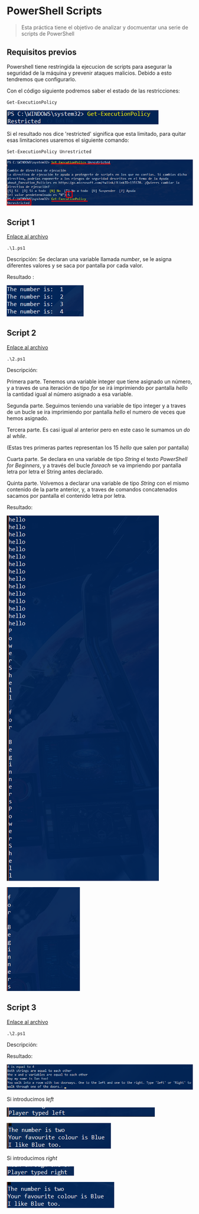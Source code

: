 # PowerShell Scripts

> Esta práctica tiene el objetivo de analizar y docmuentar una serie de scripts de PowerShell

## Requisitos previos

Powershell tiene restringida la ejecucion de scripts para asegurar la seguridad de la máquina y prevenir ataques malicios. Debido a esto tendremos que configurarlo.

Con el código siguiente podremos saber el estado de las restricciones:

~~~
Get-ExecutionPolicy
~~~

![ver estado](https://github.com/MelissaRodriguezHernandez/PowerShell_Scripts/blob/main/img/ver%20estado.png)

Si el resultado nos dice 'restricted' significa que esta limitado, para quitar esas limitaciones usaremos el siguiente comando:

~~~
Set-ExecutionPolicy Unrestricted
~~~

![](https://github.com/MelissaRodriguezHernandez/PowerShell_Scripts/blob/main/img/cambiar%20estado.png)

## Script 1

[Enlace al archivo](https://github.com/MelissaRodriguezHernandez/PowerShell_Scripts/blob/main/Scripts/1.ps1)

~~~
.\1.ps1
~~~

Descripción: 
Se declaran una variable llamada *number*, se le asigna diferentes valores y se saca por pantalla por cada valor.

Resultado :

![resultado script 1](https://github.com/MelissaRodriguezHernandez/PowerShell_Scripts/blob/main/img/Script1.png)

## Script 2

[Enlace al archivo](https://github.com/MelissaRodriguezHernandez/PowerShell_Scripts/blob/main/Scripts/2.ps1)

~~~
.\2.ps1
~~~

Descripción:

Primera parte. Tenemos una variable integer que tiene asignado un número, y a traves de una iteración de tipo *for* se irá imprimiendo por pantalla *hello* la cantidad igual al número asignado a esa variable.

Segunda parte. Seguimos teniendo una variable de tipo integer y a traves de un bucle se ira imprimiendo por pantalla *hello* el numero de veces que hemos asignado.

Tercera parte. Es casi igual al anterior pero en este caso le sumamos un *do* al *while*.

(Estas tres primeras partes representan los 15 *hello* que salen por pantalla)

Cuarta parte. Se declara en una variable de tipo *String* el texto *PowerShell for Beginners*, y a través del bucle *foreach* se va impriendo por pantalla letra por letra el String antes declarado.

Quinta parte. Volvemos a declarar una variable de tipo *String* con el mismo contenido de la parte anterior, y, a traves de comandos concatenados sacamos por pantalla el contenido letra por letra.

Resultado:

![resultado script parte 1](https://github.com/MelissaRodriguezHernandez/PowerShell_Scripts/blob/main/img/Script2.png)

![resultado script parte 2](https://github.com/MelissaRodriguezHernandez/PowerShell_Scripts/blob/main/img/Script%202%20parte%202.png)

## Script 3

[Enlace al archivo](https://github.com/MelissaRodriguezHernandez/PowerShell_Scripts/blob/main/Scripts/3.ps1)

~~~
.\2.ps1
~~~

Descripción: 

Resultado: 

![script 3 primera parte](https://github.com/MelissaRodriguezHernandez/PowerShell_Scripts/blob/main/img/Script%203%20parte%201.png)

Si introducimos *left*

![script 3 left parte 1](https://github.com/MelissaRodriguezHernandez/PowerShell_Scripts/blob/main/img/Script%203%20left%20parte%201.png)

![script 3 left parte 2](https://github.com/MelissaRodriguezHernandez/PowerShell_Scripts/blob/main/img/Script%203%20left%20parte%202.png)

Si introducimos *right*

![script 3 right parte 1](https://github.com/MelissaRodriguezHernandez/PowerShell_Scripts/blob/main/img/Script%203%20right%20parte%201.png)

![script 3 right parte 2](https://github.com/MelissaRodriguezHernandez/PowerShell_Scripts/blob/main/img/script%203%20right%20parte%202.png)
